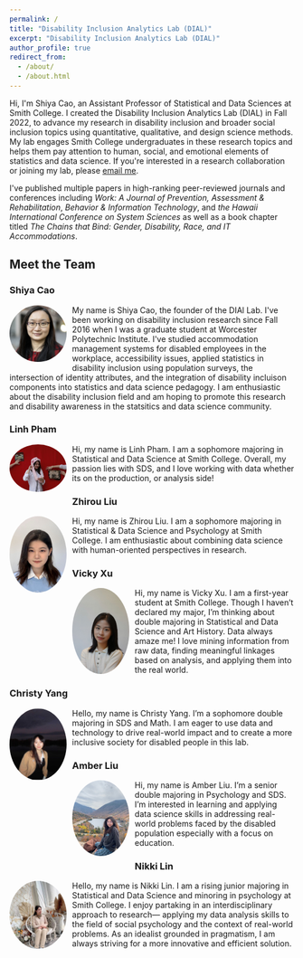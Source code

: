```yaml
---
permalink: /
title: "Disability Inclusion Analytics Lab (DIAL)"
excerpt: "Disability Inclusion Analytics Lab (DIAL)"
author_profile: true
redirect_from: 
  - /about/
  - /about.html
---
```


Hi, I'm Shiya Cao, an Assistant Professor of Statistical and Data Sciences at Smith College. I created the Disability Inclusion Analytics Lab (DIAL) in Fall 2022, to advance my research in disability inclusion and broader social inclusion topics using quantitative, qualitative, and design science methods. My lab engages Smith College undergraduates in these research topics and helps them pay attention to human, social, and emotional elements of statistics and data science. If you're interested in a research collaboration or joining my lab, please [email me](mailto:scao53@smith.edu).

I've published multiple papers in high-ranking peer-reviewed journals and conferences including *Work: A Journal of Prevention, Assessment & Rehabilitation*, *Behavior & Information Technology*, and *the Hawaii International Conference on System Sciences* as well as a book chapter titled *The Chains that Bind: Gender, Disability, Race, and IT Accommodations*.

## Meet the Team

### Shiya Cao

<div style="max-width: 20%; float: left; margin-right: 10px; margin-bottom:10px;">

<img src="../images/Shiya_Cao_51_small_square.jpg" alt="Shiya Cao" style="border-radius: 50%;">

</div>

My name is Shiya Cao, the founder of the DIAl Lab. I've been working on disability inclusion research since Fall 2016 when I was a graduate student at Worcester Polytechnic Institute. I've studied accommodation management systems for disabled employees in the workplace, accessibility issues, applied statistics in disability inclusion using population surveys, the intersection of identity attributes, and the integration of disability incluison components into statistics and data science pedagogy. I am enthusiastic about the disability inclusion field and am hoping to promote this research and disability awareness in the statsitics and data science community.

### Linh Pham

<div style="max-width: 20%; float: left; margin-right: 10px; margin-bottom:10px;">

<img src="../images/linh_pham.jpg" alt="Linh Pham" style="border-radius: 50%;">

</div>

Hi, my name is Linh Pham. I am a sophomore majoring in Statistical and Data Science at Smith College. Overall, my passion lies with SDS, and I love working with data whether its on the production,  or analysis side!

### Zhirou Liu

<div style="max-width: 20%; float: left; margin-right: 10px; margin-bottom:10px;">

<img src="../images/ZhirouLiu.jpg" alt="Zhirou Liu" style="border-radius: 50%;">

</div>

Hi, my name is Zhirou Liu. I am a sophomore majoring in Statistical & Data Science and Psychology at Smith College. I am enthusiastic about combining data science with human-oriented perspectives in research.

### Vicky Xu

<div style="max-width: 20%; float: left; margin-right: 10px; margin-bottom:10px;">

<img src="../images/VickyXu.jpg" alt="Vicky Xu" style="border-radius: 50%;">

</div>

Hi, my name is Vicky Xu. I am a first-year student at Smith College. Though I haven’t declared my major, I’m thinking about double majoring in Statistical and Data Science and Art History. Data always amaze me! I love mining information from raw data, finding meaningful linkages based on analysis, and applying them into the real world.

### Christy Yang

<div style="max-width: 20%; float: left; margin-right: 10px; margin-bottom:10px;">

<img src="../images/ChristyYang.jpg" alt="Christy Yang" style="border-radius: 50%;">

</div>

Hello, my name is Christy Yang. I’m a sophomore double majoring in SDS and Math. I am eager to use data and technology to drive real-world impact and to create a more inclusive society for disabled people in this lab.

### Amber Liu

<div style="max-width: 20%; float: left; margin-right: 10px; margin-bottom:10px;">

<img src="../images/AmberLiu.JPG" alt="Amber Liu" style="border-radius: 50%;">

</div>

Hi, my name is Amber Liu. I’m a senior double majoring in Psychology and SDS. I’m interested in learning and applying data science skills in addressing real-world problems faced by the disabled population especially with a focus on education.

### Nikki Lin

<div style="max-width: 20%; float: left; margin-right: 10px; margin-bottom:10px;">

<img src="../images/NikkiLin.jpg" alt="Nikki Lin" style="border-radius: 50%;">

</div>

Hello, my name is Nikki Lin. I am a rising junior majoring in Statistical and Data Science and minoring in psychology at Smith College. I enjoy partaking in an interdisciplinary approach to research— applying my data analysis skills to the field of social psychology and the context of real-world problems. As an idealist grounded in pragmatism, I am always striving for a more innovative and efficient solution.
